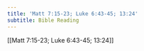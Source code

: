 ```yaml
---
title: 'Matt 7:15-23; Luke 6:43-45; 13:24'
subtitle: Bible Reading
---
```


[[Matt 7:15-23; Luke 6:43-45; 13:24]]